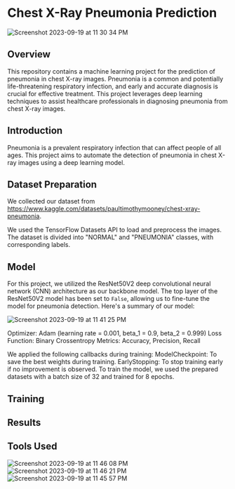 # Chest X-Ray Pneumonia Prediction

![Screenshot 2023-09-19 at 11 30 34 PM](https://github.com/JatinSingh007/Data_Science_projects/assets/54170834/9be16ef9-e09c-4783-9730-17e86a09e69c)

## Overview
This repository contains a machine learning project for the prediction of pneumonia in chest X-ray images. Pneumonia is a common and potentially life-threatening respiratory infection, and early and accurate diagnosis is crucial for effective treatment. This project leverages deep learning techniques to assist healthcare professionals in diagnosing pneumonia from chest X-ray images.

## Introduction

Pneumonia is a prevalent respiratory infection that can affect people of all ages. This project aims to automate the detection of pneumonia in chest X-ray images using a deep learning model.

## Dataset Preparation

We collected our dataset from https://www.kaggle.com/datasets/paultimothymooney/chest-xray-pneumonia.

We used the TensorFlow Datasets API to load and preprocess the images. The dataset is divided into "NORMAL" and "PNEUMONIA" classes, with corresponding labels.

## Model

For this project, we utilized the ResNet50V2 deep convolutional neural network (CNN) architecture as our backbone model. The top layer of the ResNet50V2 model has been set to `False`, allowing us to fine-tune the model for pneumonia detection. Here's a summary of our model:

![Screenshot 2023-09-19 at 11 41 25 PM](https://github.com/JatinSingh007/Data_Science_projects/assets/54170834/e14fc0d3-4e89-4629-b429-d782980c3552)

Optimizer: Adam (learning rate = 0.001, beta_1 = 0.9, beta_2 = 0.999)
Loss Function: Binary Crossentropy
Metrics: Accuracy, Precision, Recall

We applied the following callbacks during training:
ModelCheckpoint: To save the best weights during training.
EarlyStopping: To stop training early if no improvement is observed.
To train the model, we used the prepared datasets with a batch size of 32 and trained for 8 epochs.


## Training



## Results


## Tools Used
![Screenshot 2023-09-19 at 11 46 08 PM](https://github.com/JatinSingh007/Data_Science_projects/assets/54170834/e822fc84-48d9-4329-901f-81d7a9035692)![Screenshot 2023-09-19 at 11 46 21 PM](https://github.com/JatinSingh007/Data_Science_projects/assets/54170834/91ed77a3-e2d5-490d-a26e-0c54ee55a6ce)![Screenshot 2023-09-19 at 11 45 57 PM](https://github.com/JatinSingh007/Data_Science_projects/assets/54170834/419239d6-ed0f-4594-be79-c0de6fc90618)















